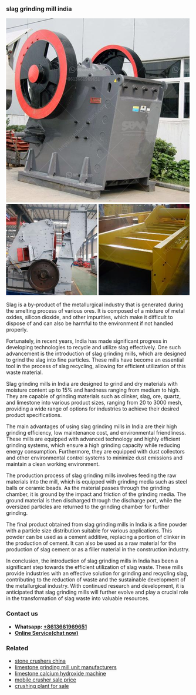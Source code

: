 <h3>slag grinding mill india</h3><img src='1708587350.jpg' alt=''><p>Slag is a by-product of the metallurgical industry that is generated during the smelting process of various ores. It is composed of a mixture of metal oxides, silicon dioxide, and other impurities, which make it difficult to dispose of and can also be harmful to the environment if not handled properly.</p><p>Fortunately, in recent years, India has made significant progress in developing technologies to recycle and utilize slag effectively. One such advancement is the introduction of slag grinding mills, which are designed to grind the slag into fine particles. These mills have become an essential tool in the process of slag recycling, allowing for efficient utilization of this waste material.</p><p>Slag grinding mills in India are designed to grind and dry materials with moisture content up to 15% and hardness ranging from medium to high. They are capable of grinding materials such as clinker, slag, ore, quartz, and limestone into various product sizes, ranging from 20 to 3000 mesh, providing a wide range of options for industries to achieve their desired product specifications.</p><p>The main advantages of using slag grinding mills in India are their high grinding efficiency, low maintenance cost, and environmental friendliness. These mills are equipped with advanced technology and highly efficient grinding systems, which ensure a high grinding capacity while reducing energy consumption. Furthermore, they are equipped with dust collectors and other environmental control systems to minimize dust emissions and maintain a clean working environment.</p><p>The production process of slag grinding mills involves feeding the raw materials into the mill, which is equipped with grinding media such as steel balls or ceramic beads. As the material passes through the grinding chamber, it is ground by the impact and friction of the grinding media. The ground material is then discharged through the discharge port, while the oversized particles are returned to the grinding chamber for further grinding.</p><p>The final product obtained from slag grinding mills in India is a fine powder with a particle size distribution suitable for various applications. This powder can be used as a cement additive, replacing a portion of clinker in the production of cement. It can also be used as a raw material for the production of slag cement or as a filler material in the construction industry.</p><p>In conclusion, the introduction of slag grinding mills in India has been a significant step towards the efficient utilization of slag waste. These mills provide industries with an effective solution for grinding and recycling slag, contributing to the reduction of waste and the sustainable development of the metallurgical industry. With continued research and development, it is anticipated that slag grinding mills will further evolve and play a crucial role in the transformation of slag waste into valuable resources.</p><h3>Contact us</h3><ul><li><strong>Whatsapp:&nbsp;<a href="https://wa.me/8613661969651">+8613661969651</a></strong></li><li><a href="https://swt.shibang-china.com/?git&amp;zhl&amp;slag grinding mill india"><strong>Online Service(chat now)</strong></a></li></ul><h3>Related</h3><ul><li><a href='stone crushers china.md'>stone crushers china</a></li><li><a href='limestone grinding mill unit manufacturers.md'>limestone grinding mill unit manufacturers</a></li><li><a href='limestone calcium hydroxide machine.md'>limestone calcium hydroxide machine</a></li><li><a href='mobile crusher sale price.md'>mobile crusher sale price</a></li><li><a href='crushing plant for sale.md'>crushing plant for sale</a></li></ul>